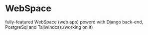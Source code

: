 # WebSpace
fully-featured  WebSpace (web app) powerd with Django back-end, PostgreSql and Tailwindcss.(working on it)
